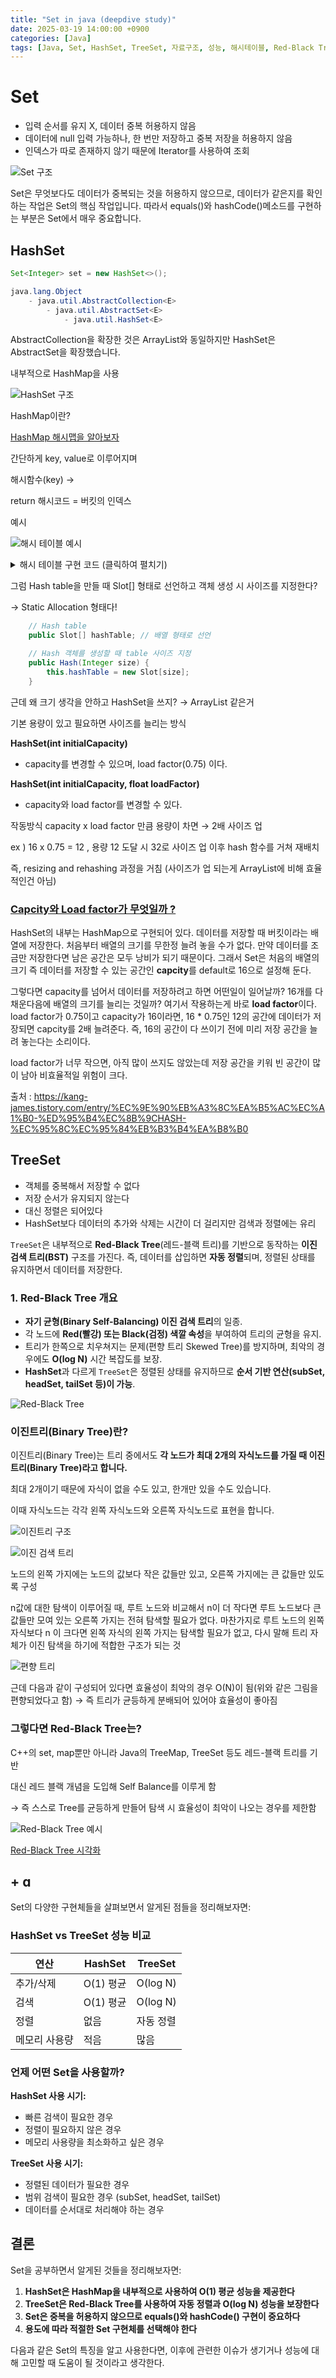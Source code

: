 ```yaml
---
title: "Set in java (deepdive study)"
date: 2025-03-19 14:00:00 +0900
categories: [Java]
tags: [Java, Set, HashSet, TreeSet, 자료구조, 성능, 해시테이블, Red-Black Tree]
---
```


# Set

- 입력 순서를 유지 X, 데이터 중복 허용하지 않음
- 데이터에 null 입력 가능하나, 한 번만 저장하고 중복 저장을 허용하지 않음
- 인덱스가 따로 존재하지 않기 때문에 Iterator를 사용하여 조회

![Set 구조](/assets/img/posts/2025-03-19-java-set-deepdive-study/set_1.png)

Set은 무엇보다도 데이터가 중복되는 것을 허용하지 않으므로, 데이터가 같은지를 확인하는 작업은 Set의 핵심 작업입니다. 따라서 equals()와 hashCode()메소드를 구현하는 부분은 Set에서 매우 중요합니다.

## HashSet

```java
Set<Integer> set = new HashSet<>();
```

```java
java.lang.Object
	- java.util.AbstractCollection<E>
    	- java.util.AbstractSet<E>
        	- java.util.HashSet<E>
```

AbstractCollection을 확장한 것은 ArrayList와 동일하지만 HashSet은 AbstractSet을 확장했습니다.

내부적으로 HashMap을 사용

![HashSet 구조](/assets/img/posts/2025-03-19-java-set-deepdive-study/set_2.png)

HashMap이란? 

[HashMap 해시맵을 알아보자](https://velog.io/@cchoijjinyoung/%EC%9E%90%EB%A3%8C%EA%B5%AC%EC%A1%B0-5-HashMap%ED%95%B4%EC%8B%9C%EB%A7%B5%EC%9D%84-%EC%95%8C%EC%95%84%EB%B3%B4%EC%9E%90)

간단하게 key, value로 이루어지며 

해시함수(key) →

return 해시코드 = 버킷의 인덱스

예시

![해시 테이블 예시](/assets/img/posts/2025-03-19-java-set-deepdive-study/set_3.png)

<details>
<summary>해시 테이블 구현 코드 (클릭하여 펼치기)</summary>

```java
// 기본적인 해시 테이블 구현
public class Hash {

    // Hash table
    public Slot[] hashTable; // 배열 형태로 선언

    // Hash 객체를 생성할 때 table 사이즈 지정
    public Hash(Integer size) {
        this.hashTable = new Slot[size];
    }

    // Slot에는 value를 가짐
    public class Slot {

        String value;

        Slot(String value) {
            this.value = value;
        }
    }

    //Hash function
    public int hashFunction(String key) {
        return (int)(key.charAt(0)) % this.hashTable.length; // 나머지
    }

    // 입력 받은 key를 해시 함수로 인덱스화 하고, 해당 인덱스에 value 저장
   public boolean saveData(String key, String value) {

		// key는 해시 함수를 거쳐서 해시 값(해시, 해시 주소)을 반환 -> 여기선 배열의 index와 동일
        Integer address = this.hashFunction(key);

		if(this.hashTable[address] != null) { // 해당 주소에 이미 데이터가 있을 경우
        	this.hashTable[address].value = value;
        } else {
        	this.hashTable[address] = new Slot(value);
        }

        return true;
    }

	// key에 해당하는 값을 반환
    public String getData(String key) {

		// key는 해시 함수를 거쳐서 해시 값(해시, 해시 주소)을 반환
        Integer address = this.hashFunction(key);

        if(this.hashTable[address] != null) {
            return this.hashTable[address].value;
        } else {
            return null;
        }
   }
}
```

</details>

그럼 Hash table을 만들 때 Slot[] 형태로 선언하고 객체 생성 시 사이즈를 지정한다?

→ Static Allocation 형태다!

```java
    // Hash table
    public Slot[] hashTable; // 배열 형태로 선언

    // Hash 객체를 생성할 때 table 사이즈 지정
    public Hash(Integer size) {
        this.hashTable = new Slot[size];
    }
```

근데 왜 크기 생각을 안하고 HashSet을 쓰지? → ArrayList 같은거

기본 용량이 있고 필요하면 사이즈를 늘리는 방식

**HashSet(int initialCapacity)**

- capacity를 변경할 수 있으며, load factor(0.75) 이다.

**HashSet(int initialCapacity, float loadFactor)**

- capacity와 load factor를 변경할 수 있다.

작동방식 capacity x load factor 만큼 용량이 차면 → 2배 사이즈 업

ex ) 16 x 0.75 = 12 , 용량 12 도달 시 32로 사이즈 업 이후 hash 함수를 거쳐 재배치

즉, resizing and rehashing 과정을 거침 (사이즈가 업 되는게 ArrayList에 비해 효율적인건 아님)

### [**Capcity와 Load factor가 무엇일까 ?**](https://zerotoinfinite.tistory.com/4#Capcity%EC%99%80%20Load%20factor%EA%B0%80%20%EB%AC%B4%EC%97%87%EC%9D%BC%EA%B9%8C%20%3F-1)

HashSet의 내부는 HashMap으로 구현되어 있다. 데이터를 저장할 때 버킷이라는 배열에 저장한다. 처음부터 배열의 크기를 무한정 늘려 놓을 수가 없다. 만약 데이터를 조금만 저장한다면 남은 공간은 모두 낭비가 되기 때문이다. 그래서 Set은 처음의 배열의 크기 즉 데이터를 저장할 수 있는 공간인 **capcity**를 default로 16으로 설정해 둔다.

그렇다면 capacity를 넘어서 데이터를 저장하려고 하면 어떤일이 일어날까? 16개를 다 채운다음에 배열의 크기를 늘리는 것일까? 여기서 작용하는게 바로 **load factor**이다. load factor가 0.75이고 capacity가 16이라면, 16 * 0.75인 12의 공간에 데이터가 저장되면 capcity를 2배 늘려준다. 즉, 16의 공간이 다 쓰이기 전에 미리 저장 공간을 늘려 놓는다는 소리이다.

load factor가 너무 작으면, 아직 많이 쓰지도 않았는데 저장 공간을 키워 빈 공간이 많이 남아 비효율적일 위험이 크다.

출처 : https://kang-james.tistory.com/entry/%EC%9E%90%EB%A3%8C%EA%B5%AC%EC%A1%B0-%ED%95%B4%EC%8B%9CHASH-%EC%95%8C%EC%95%84%EB%B3%B4%EA%B8%B0

## TreeSet

- 객체를 중복해서 저장할 수 없다
- 저장 순서가 유지되지 않는다
- 대신 정렬은 되어있다
- HashSet보다 데이터의 추가와 삭제는 시간이 더 걸리지만 검색과 정렬에는 유리

`TreeSet`은 내부적으로 **Red-Black Tree**(레드-블랙 트리)를 기반으로 동작하는 **이진 검색 트리(BST)** 구조를 가진다. 즉, 데이터를 삽입하면 **자동 정렬**되며, 정렬된 상태를 유지하면서 데이터를 저장한다.

### **1. Red-Black Tree 개요**

- **자기 균형(Binary Self-Balancing) 이진 검색 트리**의 일종.
- 각 노드에 **Red(빨강) 또는 Black(검정) 색깔 속성**을 부여하여 트리의 균형을 유지.
- 트리가 한쪽으로 치우쳐지는 문제(편향 트리 Skewed Tree)를 방지하며, 최악의 경우에도 **O(log N)** 시간 복잡도를 보장.
- **HashSet**과 다르게 `TreeSet`은 정렬된 상태를 유지하므로 **순서 기반 연산(subSet, headSet, tailSet 등)이 가능**.

![Red-Black Tree](/assets/img/posts/2025-03-19-java-set-deepdive-study/set_4.png)

### **이진트리(Binary Tree)란?**

이진트리(Binary Tree)는 트리 중에서도 **각 노드가 최대 2개의 자식노드를 가질 때 이진트리(Binary Tree)라고 합니다.**

최대 2개이기 때문에 자식이 없을 수도 있고, 한개만 있을 수도 있습니다.

이때 자식노드는 각각 왼쪽 자식노드와 오른쪽 자식노드로 표현을 합니다.

![이진트리 구조](/assets/img/posts/2025-03-19-java-set-deepdive-study/set_5.png)

![이진 검색 트리](/assets/img/posts/2025-03-19-java-set-deepdive-study/set_6.png)

노드의 왼쪽 가지에는 노드의 값보다 작은 값들만 있고, 오른쪽 가지에는 큰 값들만 있도록 구성

n값에 대한 탐색이 이루어질 때, 루트 노드와 비교해서 n이 더 작다면 루트 노드보다 큰 값들만 모여 있는 오른쪽 가지는 전혀 탐색할 필요가 없다. 마찬가지로 루트 노드의 왼쪽 자식보다 n 이 크다면 왼쪽 자식의 왼쪽 가지는 탐색할 필요가 없고, 다시 말해 트리 자체가 이진 탐색을 하기에 적합한 구조가 되는 것

![편향 트리](/assets/img/posts/2025-03-19-java-set-deepdive-study/set_7.png)

근데 다음과 같이 구성되어 있다면 효율성이 최악의 경우 O(N)이 됨(위와 같은 그림을 편향되었다고 함) 
→ 즉 트리가 균등하게 분배되어 있어야 효율성이 좋아짐 

### 그렇다면 Red-Black Tree는?

C++의 set, map뿐만 아니라 Java의 TreeMap, TreeSet 등도 레드-블랙 트리를 기반

대신 레드 블랙 개념을 도입해 Self Balance를 이루게 함 

→ 즉 스스로 Tree를 균등하게 만들어 탐색 시 효율성이 최악이 나오는 경우를 제한함

![Red-Black Tree 예시](/assets/img/posts/2025-03-19-java-set-deepdive-study/set_8.png)

[Red-Black Tree 시각화](https://www.youtube.com/watch?v=2MdsebfJOyM)

## + ɑ

Set의 다양한 구현체들을 살펴보면서 알게된 점들을 정리해보자면:

### HashSet vs TreeSet 성능 비교

| 연산 | HashSet | TreeSet |
|------|---------|---------|
| 추가/삭제 | O(1) 평균 | O(log N) |
| 검색 | O(1) 평균 | O(log N) |
| 정렬 | 없음 | 자동 정렬 |
| 메모리 사용량 | 적음 | 많음 |

### 언제 어떤 Set을 사용할까?

**HashSet 사용 시기:**
- 빠른 검색이 필요한 경우
- 정렬이 필요하지 않은 경우
- 메모리 사용량을 최소화하고 싶은 경우

**TreeSet 사용 시기:**
- 정렬된 데이터가 필요한 경우
- 범위 검색이 필요한 경우 (subSet, headSet, tailSet)
- 데이터를 순서대로 처리해야 하는 경우

## 결론

<!-- ![Set 비교](/assets/img/posts/2025-03-19-java-set-deepdive-study/set_9.png) -->

Set을 공부하면서 알게된 것들을 정리해보자면:

1. **HashSet은 HashMap을 내부적으로 사용하여 O(1) 평균 성능을 제공한다**
2. **TreeSet은 Red-Black Tree를 사용하여 자동 정렬과 O(log N) 성능을 보장한다**
3. **Set은 중복을 허용하지 않으므로 equals()와 hashCode() 구현이 중요하다**
4. **용도에 따라 적절한 Set 구현체를 선택해야 한다**

다음과 같은 Set의 특징을 알고 사용한다면, 이후에 관련한 이슈가 생기거나 성능에 대해 고민할 때 도움이 될 것이라고 생각한다.
